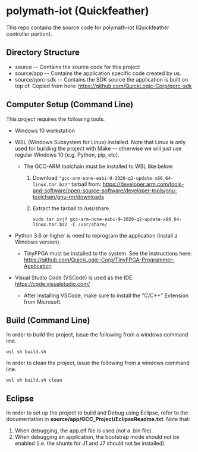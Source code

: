 # polymath-iot (Quickfeather)
This repo contains the source code for polymath-iot (Quickfeather controller portion).

## Directory Structure
- source -- Contains the source code for this project
- source/app -- Contains the application specific code created by us.
- source/qorc-sdk -- Contains the SDK source the application is built on top of. Copied from here: https://github.com/QuickLogic-Corp/qorc-sdk

## Computer Setup (Command Line)
This project requires the following tools:
- Windows 10 workstation
- WSL (Windows Subsystem for Linux) installed. Note that Linux is only used for building the project with Make -- otherwise we will just use regular Windows 10 (e.g. Python, pip, etc).
  - The GCC-ARM toolchain must be installed to WSL like below.
  
    1. Download `"gcc-arm-none-eabi-9-2020-q2-update-x86_64-linux.tar.bz2"` tarball from: https://developer.arm.com/tools-and-software/open-source-software/developer-tools/gnu-toolchain/gnu-rm/downloads

    2. Extract the tarball to /usr/share.

        `sudo tar xvjf gcc-arm-none-eabi-9-2020-q2-update-x86_64-linux.tar.bz2 -C /usr/share/`

- Python 3.6 or higher is need to reprogram the application (install a Windows version). 
    - TinyFPGA must be installed to the system. See the instructions here: https://github.com/QuickLogic-Corp/TinyFPGA-Programmer-Application

- Visual Studio Code (VSCode) is used as the IDE: https://code.visualstudio.com/
  - After installing VSCode, make sure to install the "C/C++" Extension from Microsoft.

## Build (Command Line)

In order to build the project, issue the following from a windows command line.

   `wsl sh build.sh`

In order to clean the project, issue the following from a windows command line.

  `wsl sh build.sh clean`

## Eclipse

In order to set up the project to build and Debug using Eclipse, refer to the documentation in **source/app/GCC_Project/EclipseReadme.txt**. Note that:
1. When debugging, the app.elf file is used (not a .bin file).
2. When debugging an application, the bootstrap mode should not be enabled (i.e. the shunts for J1 and J7 should not be installed).
